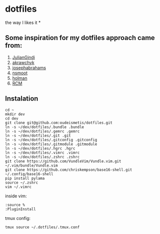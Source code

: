 # dotfiles
the way I likes it *

## Some inspiration for my dotfiles approach came from: 
1. [JulianGindi](https://github.com/JulianGindi/dotfiles)
1. [akrawchyk](https://github.com/akrawchyk/dotfiles)
1. [josephabrahams](https://github.com/josephabrahams/dotfiles)
1. [nsmoot](https://github.com/nsmoot/dotfiles)
1. [holman](https://github.com/holman/dotfiles)
1. [RCM](https://github.com/thoughtbot/rcm)

## Instalation
```
cd ~
mkdir dev
cd dev
git clone git@github.com:oudeismetis/dotfiles.git
ln -s ~/dev/dotfiles/.bundle .bundle
ln -s ~/dev/dotfiles/.gemrc .gemrc
ln -s ~/dev/dotfiles/.git .git
ln -s ~/dev/dotfiles/.gitconfig .gitconfig
ln -s ~/dev/dotfiles/.gitmodule .gitmodule
ln -s ~/dev/dotfiles/.hgrc .hgrc
ln -s ~/dev/dotfiles/.vimrc .vimrc
ln -s ~/dev/dotfiles/.zshrc .zshrc
git clone https://github.com/VundleVim/Vundle.vim.git ~/.vim/bundle/Vundle.vim
git clone https://github.com/chriskempson/base16-shell.git ~/.config/base16-shell
pip install pylama
source ~/.zshrc 
vim ~/.vimrc
```

inside vim:
```
:source %
:PluginInstall
```

tmux config:
```
tmux source ~/.dotfiles/.tmux.conf
```
